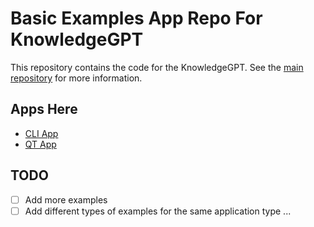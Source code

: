 # Basic Examples App Repo For KnowledgeGPT

This repository contains the code for the KnowledgeGPT. See the [main repository](https://github.com/geeks-of-data/knowledge-gpt) for more information.

## Apps Here

- [CLI App](/cli_examples/)
- [QT App](/pyqt5/)

## TODO

- [ ] Add more examples
- [ ] Add different types of examples for the same application type
      ...
